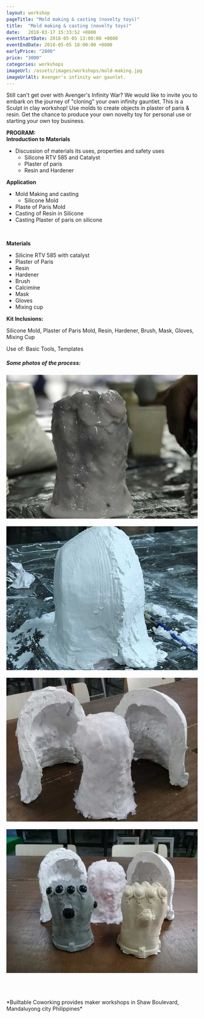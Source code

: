 ```yaml
---
layout: workshop
pageTitle: "Mold making & casting (novelty toys)"
title:  "Mold making & casting (novelty toys)"
date:   2018-03-17 15:33:52 +0800
eventStartDate: 2018-05-05 13:00:00 +0800
eventEndDate: 2018-05-05 18:00:00 +0800
earlyPrice: "2800"
price: "3000"
categories: workshops
imageUrl: /assets/images/workshops/mold-making.jpg
imageUrlAlt: Avenger's infinity war gaunlet.
---
```



Still can't get over with Avenger's Infinity War? We would like to invite you to embark on the journey of "cloning" your own infinity gauntlet. This is a Sculpt in clay workshop! Use molds to create objects in plaster of paris & resin. Get the chance to produce your own novelty toy for personal use or starting your own toy business.


<strong>PROGRAM: </strong>
<br>
<strong>Introduction to Materials</strong>
<br>
- Discussion of materials its uses, properties and safety uses
    - Silicone RTV 585 and Catalyst
    - Plaster of paris
    - Resin and Hardener

<strong>Application</strong>
<br>
- Mold Making and casting
    - Silicone Mold
- Plaste of Paris Mold
- Casting of Resin in Silicone
- Casting Plaster of paris on silicone
<br>

<strong>Materials</strong> 
- Silicine RTV 585 with catalyst 
- Plaster of Paris 
- Resin 
- Hardener 
- Brush 
- Calcimine 
- Mask 
- Gloves 
- Mixing cup


<strong>Kit Inclusions:</strong>

Silicone Mold, Plaster of Paris Mold, 
Resin, Hardener, Brush, Mask, Gloves, Mixing Cup

Use of:
Basic Tools, Templates

##### Some photos of the process:

![alt text](../../assets/images/workshops/mold-making/silicon-mold.jpg "silicon mold")
<br>
<br>
![alt text](../../assets/images/workshops/mold-making/plaster-paris.jpg "plaster of paris")
<br>
<br>
![alt text](../../assets/images/workshops/mold-making/silicon.jpg "Silicon Mold")
<br>
<br>
![alt text](../../assets/images/workshops/mold-making/finish-product.jpg "infinity Gauntlet")


<br>
<br>
<br>
*Builtable Coworking provides maker workshops in Shaw Boulevard, Mandaluyong city Philippines* 